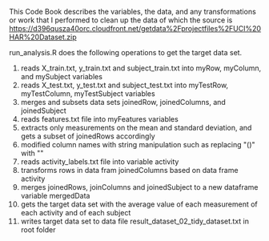 This Code Book describes the variables, the data, and any transformations or work that I performed to clean up the data of which the source is https://d396qusza40orc.cloudfront.net/getdata%2Fprojectfiles%2FUCI%20HAR%20Dataset.zip 

run_analysis.R does the following operations to get the target data set.

1) reads X_train.txt, y_train.txt and subject_train.txt into myRow, myColumn, and mySubject variables
2) reads X_test.txt, y_test.txt and subject_test.txt into myTestRow, myTestColumn, myTestSubject variables
3) merges and subsets data sets joinedRow, joinedColumns, and joinedSubject
4) reads features.txt file into myFeatures variables
5) extracts only measurements on the mean and standard deviation, and gets a subset of joinedRows accordingly
6) modified column names with string manipulation such as replacing "()" with ""
7) reads activity_labels.txt file into variable activity
8) transforms rows in data fram joinedColumns based on data frame activity
9) merges joinedRows, joinColumns and joinedSubject to a new dataframe variable mergedData
10) gets the target data set with the average value of each measurement of each activity and of each subject
11) writes target data set to data file result_dataset_02_tidy_dataset.txt in root folder




